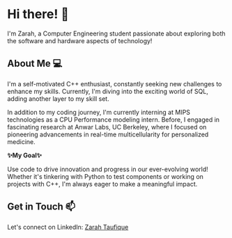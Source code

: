 # Hi there! 👋
I'm Zarah, a Computer Engineering student passionate about exploring both the software and hardware aspects of technology!

## About Me 💻
I'm a self-motivated C++ enthusiast, constantly seeking new challenges to enhance my skills. Currently, I'm diving into the exciting world of SQL, adding another layer to my skill set.

In addition to my coding journey, I'm currently interning at MIPS technologies as a CPU Performance modeling intern. Before, I engaged in fascinating research at Anwar Labs, UC Berkeley, where I focused on pioneering advancements in real-time multicellularity for personalized medicine.

**✨My Goal✨** 

Use code to drive innovation and progress in our ever-evolving world! Whether it's tinkering with Python to test components or working on projects with C++, I'm always eager to make a meaningful impact.

## Get in Touch 📫
Let's connect on LinkedIn: [Zarah Taufique](www.linkedin.com/in/zarah-taufique)

<!-- Feel free to explore my repositories and drop a message! ✌️ -->
